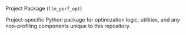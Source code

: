 Project Package (`llm_perf_opt`)

Project-specific Python package for optimization logic, utilities, and any
non-profiling components unique to this repository.


